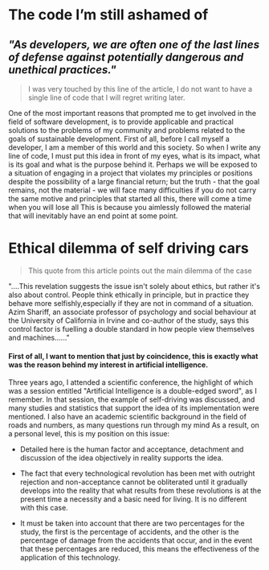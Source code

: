# The code I’m still ashamed of
## *"As developers, we are often one of the last lines of defense against potentially dangerous and unethical practices."*
>  I was very touched by this line of the article, I do not want to have a single line of code that I will regret writing later.
>  
One of the most important reasons that prompted me to get involved in the field of software development,
is to provide applicable and practical solutions to the problems of my community and problems related to the goals of sustainable development.
First of all, before I call myself a developer, I am a member of this world and this society.
So when I write any line of code, I must put this idea in front of my eyes, what is its impact, what is its goal and what is the purpose behind it.
Perhaps we will be exposed to a situation of engaging in a project that violates my principles or positions despite the possibility of a large financial return;
but the truth - that the goal remains, not the material - we will face many difficulties if you do not carry the same motive and principles that started all this,
there will come a time when you will lose all This is because you aimlessly followed the material that will inevitably have an end point at some point.
# Ethical dilemma of self driving cars
> This quote from this article points out the main dilemma of the case
> 
"....This revelation suggests the issue isn't solely about ethics, but rather it's also about control. People think ethically in principle, 
but in practice they behave more selfishly,especially if they are not in command of a situation.
Azim Shariff, an associate professor of psychology and social behaviour at the University of California in Irvine and co-author of the study,
says this control factor is fuelling a double standard in how people view themselves and machines......"
#### First of all, I want to mention that just by coincidence, this is exactly what was the reason behind my interest in artificial intelligence.
Three years ago, I attended a scientific conference, the highlight of which was a session entitled "Artificial Intelligence is a double-edged sword", as I remember.
In that session, the example of self-driving was discussed, and many studies and statistics that support the idea of ​​its implementation were mentioned.
I also have an academic scientific background in the field of roads and numbers, as many questions run through my mind
As a result, on a personal level, this is my position on this issue:
- Detailed here is the human factor and acceptance, detachment and discussion of the idea objectively in reality supports the idea.

- The fact that every technological revolution has been met with outright rejection and non-acceptance cannot be obliterated until it gradually develops into the reality that what results from these revolutions is at the present time a necessity and a basic need for living. It is no different with this case.

- It must be taken into account that there are two percentages for the study, the first is the percentage of accidents, and the other is the percentage of damage from the accidents that occur, and in the event that these percentages are reduced, this means the effectiveness of the application of this technology.
